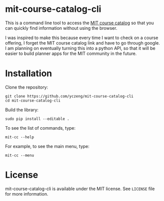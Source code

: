 # mit-course-catalog-cli

This is a command line tool to access the [MIT course catalog](http://student.mit.edu/catalog/index.cgi) so that you can quickly find information without using the browser.

I was inspired to make this because every time I want to check on a course offering, I forget the MIT course catalog link and have to go through google. I am planning on eventually turning this into a python API, so that it will be easier to build planner apps for the MIT community in the future.


# Installation

Clone the repository:
```
git clone https://github.com/yczeng/mit-course-catalog-cli
cd mit-course-catalog-cli
```
Build the library:

```
sudo pip install --editable .
```
To see the list of commands, type:
```
mit-cc --help
```
For example, to see the main menu, type:
```
mit-cc --menu
```

# License
mit-course-catalog-cli is available under the MIT license. See `LICENSE` file for more information.
